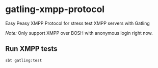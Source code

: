 # gatling-xmpp-protocol
Easy Peasy XMPP Protocol for stress test XMPP servers with Gatling

*Note:* Only support XMPP over BOSH with anonymous login right now.

## Run XMPP tests ##

```sbt gatling:test```
